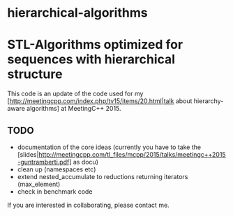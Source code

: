 # hierarchical-algorithms

STL-Algorithms optimized for sequences with hierarchical structure
==================================================================

This code is an update of the code used for my [http://meetingcpp.com/index.php/tv15/items/20.html|talk about hierarchy-aware algorithms] at MeetingC++ 2015.

TODO
----
- documentation of the core ideas (currently you have to take the [slides|http://meetingcpp.com/tl_files/mcpp/2015/talks/meetingc++2015-guntramberti.pdf] as docu)
- clean up (namespaces etc)
- extend nested_accumulate to reductions returning iterators (max_element)
- check in benchmark code

If you are interested in collaborating, please contact me.
